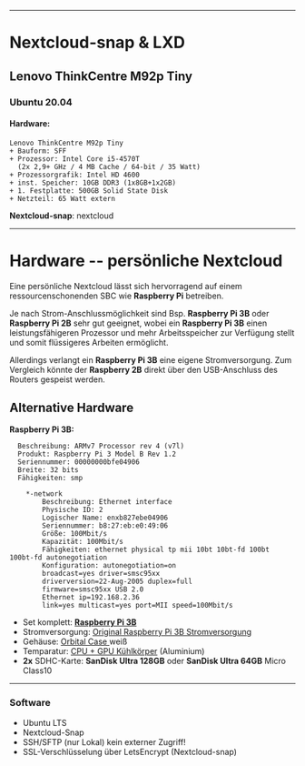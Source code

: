 
---

# Nextcloud-snap & LXD

## Lenovo ThinkCentre M92p Tiny

### Ubuntu 20.04

#### **Hardware**:

```
Lenovo ThinkCentre M92p Tiny
+ Bauform: SFF
+ Prozessor: Intel Core i5-4570T 
  (2x 2,9+ GHz / 4 MB Cache / 64-bit / 35 Watt)
+ Prozessorgrafik: Intel HD 4600
+ inst. Speicher: 10GB DDR3 (1x8GB+1x2GB)
+ 1. Festplatte: 500GB Solid State Disk
+ Netzteil: 65 Watt extern
```

**Nextcloud-snap**: nextcloud

---

# Hardware -- persönliche Nextcloud

Eine persönliche Nextcloud lässt sich hervorragend auf einem ressourcenschonenden SBC wie **Raspberry Pi** betreiben.

Je nach Strom-Anschlussmöglichkeit sind Bsp. **Raspberry Pi 3B** oder **Raspberry Pi 2B** sehr gut geeignet, wobei ein **Raspberry Pi 3B** einen leistungsfähigeren Prozessor und mehr Arbeitsspeicher zur Verfügung stellt und somit flüssigeres Arbeiten ermöglicht.

Allerdings verlangt ein **Raspberry Pi 3B** eine eigene Stromversorgung. Zum Vergleich könnte der **Raspberry 2B** direkt über den USB-Anschluss des Routers gespeist werden.

## Alternative Hardware

**Raspberry Pi 3B:**

```
  Beschreibung: ARMv7 Processor rev 4 (v7l)
  Produkt: Raspberry Pi 3 Model B Rev 1.2
  Seriennummer: 00000000bfe04906
  Breite: 32 bits
  Fähigkeiten: smp
  
    *-network
 		Beschreibung: Ethernet interface
 		Physische ID: 2
 		Logischer Name: enxb827ebe04906
 		Seriennummer: b8:27:eb:e0:49:06
 		Größe: 100Mbit/s
 		Kapazität: 100Mbit/s
 		Fähigkeiten: ethernet physical tp mii 10bt 10bt-fd 100bt 100bt-fd autonegotiation
 		Konfiguration: autonegotiation=on 
 		broadcast=yes driver=smsc95xx
 		driverversion=22-Aug-2005 duplex=full 
 		firmware=smsc95xx USB 2.0 
 		Ethernet ip=192.168.2.36 
 		link=yes multicast=yes port=MII speed=100Mbit/s
```

* Set komplett: **[Raspberry Pi 3B](https://www.amazon.de/gp/product/B01MYQXBE1/ref=ppx_yo_dt_b_search_asin_image?ie=UTF8&psc=1)**
* Stromversorgung: [Original Raspberry Pi 3B Stromversorgung](https://www.amazon.de/gp/product/B01M58O9M9/ref=ppx_yo_dt_b_search_asin_title?ie=UTF8&psc=1)
* Gehäuse: [Orbital Case ](https://www.polypodis.de/produkte/)weiß
* Temparatur: [CPU + GPU Kühlkörper](https://www.amazon.de/Aukru-K%C3%BChlk%C3%B6rper-verschiedenen-Raspberry-Aufkleben/dp/B00ILK6DMA/ref=pd_sbs_147_7?_encoding=UTF8&pd_rd_i=B00ILK6DMA&pd_rd_r=1dc5deb6-9ac4-4e1f-b3d9-3f82591779c2&pd_rd_w=vlKiE&pd_rd_wg=494Qz&pf_rd_p=c8718c55-fb13-473f-a41c-592a17ad3468&pf_rd_r=QS66H0Y836TNTBQKHKZY&psc=1&refRID=QS66H0Y836TNTBQKHKZY) (Aluminium)
* **2x** SDHC-Karte: **SanDisk Ultra 128GB** oder **SanDisk Ultra 64GB** Micro Class10

---

### Software

* Ubuntu LTS 
* Nextcloud-Snap
* SSH/SFTP (nur Lokal) kein externer Zugriff!
* SSL-Verschlüsselung über LetsEncrypt (Nextcloud-snap)
